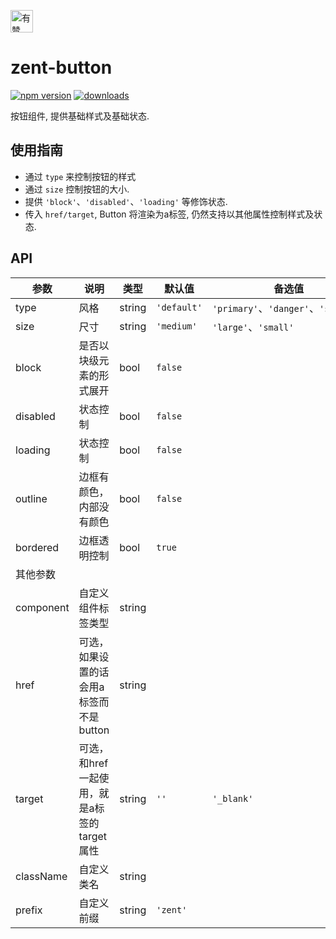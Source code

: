 <p>
	<a href="https://github.com/youzan/">
		 <img alt="有赞logo" width="36px" src="https://img.yzcdn.cn/public_files/2017/02/09/e84aa8cbbf7852688c86218c1f3bbf17.png" alt="youzan" />
	</a>
</p>

# zent-button

[![npm version](https://img.shields.io/npm/v/zent-button.svg?style=flat)](https://www.npmjs.com/package/zent-button) [![downloads](https://img.shields.io/npm/dt/zent-button.svg)](https://www.npmjs.com/package/zent-button)

按钮组件, 提供基础样式及基础状态.

## 使用指南

* 通过 `type` 来控制按钮的样式
* 通过 `size` 控制按钮的大小.
* 提供 `'block'`、`'disabled'`、`'loading'` 等修饰状态.
* 传入 `href/target`, Button 将渲染为a标签, 仍然支持以其他属性控制样式及状态.

## API

| 参数       | 说明           | 类型     | 默认值       | 备选值                                           |
| ------    | ------       | ------ | --------  | --------                                      |
| type      | 风格           | string | `'default'` | `'primary'`、`'danger'`、`'success'` |
| size      | 尺寸           | string | `'medium'`  | `'large'`、`'small'`                      |
| block     | 是否以块级元素的形式展开 | bool   | `false`     |                                   |
| disabled  | 状态控制         | bool   | `false`     |                                    |
| loading   | 状态控制         | bool   | `false`     |                                    |
| outline   | 边框有颜色，内部没有颜色 | bool   | `false`     |                                   |
| bordered  | 边框透明控制       | bool   | `true`      |                                 |
| 其他参数 | | | | |
| component | 自定义组件标签类型    | string |       |                                           |
| href | 可选，如果设置的话会用a标签而不是button | string | | |
| target | 可选，和href一起使用，就是a标签的target属性 | string | `''` | `'_blank'` |
| className | 自定义类名        | string |         |                                           |
| prefix    | 自定义前缀        | string | `'zent'`    |                                      |
